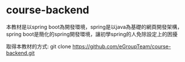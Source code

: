 # course-backend
本教材是以spring boot為開發環境，spring是以java為基礎的網頁開發架構，spring boot是簡化的spring開發環境，讓初學spring的人免除設定上的困擾

取得本教材的方式:
git clone https://github.com/eGroupTeam/course-backend.git